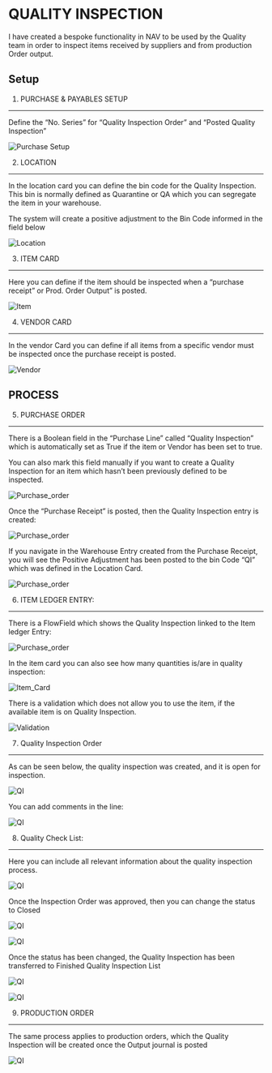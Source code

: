 QUALITY INSPECTION
==================

I have created a bespoke functionality in NAV to be used by the Quality team in order to inspect items received by suppliers and from production Order output.


Setup
-----

1.  PURCHASE & PAYABLES SETUP
-----------------------------

Define the “No. Series” for “Quality Inspection Order” and “Posted
Quality Inspection”

![Purchase Setup](https://github.com/marcusambra/Developments/blob/master/Quality%20Inspection/Images/Purchase_Setup_1.png)

2.  LOCATION
------------

In the location card you can define the bin code for the Quality Inspection. This bin is normally defined as Quarantine or QA which you can segregate the item in your warehouse. 

The system will create a positive adjustment to the Bin Code informed in the field below

![Location](https://github.com/marcusambra/Developments/blob/master/Quality%20Inspection/Images/Location_card_2.png)

3.  ITEM CARD
-------------

Here you can define if the item should be inspected when a “purchase receipt” or Prod. Order Output” is posted.

![Item](https://github.com/marcusambra/Developments/blob/master/Quality%20Inspection/Images/Item_Card_3.png)

4.  VENDOR CARD
---------------

In the vendor Card you can define if all items from a specific vendor must be inspected once the purchase receipt is posted.

![Vendor](https://github.com/marcusambra/Developments/blob/master/Quality%20Inspection/Images/Vendor_Card_4.png)

PROCESS
-----

5.  PURCHASE ORDER
------------------

There is a Boolean field in the “Purchase Line” called “Quality Inspection” which is automatically set as True if the item or Vendor has been set to true.

You can also mark this field manually if you want to create a Quality Inspection for an item which hasn’t been previously defined to be inspected.

![Purchase_order](https://github.com/marcusambra/Developments/blob/master/Quality%20Inspection/Images/purchase_order_5.png)

Once the “Purchase Receipt” is posted, then the Quality Inspection entry is created:

![Purchase_order](https://github.com/marcusambra/Developments/blob/master/Quality%20Inspection/Images/purchase_order_6.png)

If you navigate in the Warehouse Entry created from the Purchase Receipt, you will see the Positive Adjustment has been posted to the bin Code “QI” which was defined in the Location Card.

![Purchase_order](https://github.com/marcusambra/Developments/blob/master/Quality%20Inspection/Images/warehouse_posting_7.png)

6.  ITEM LEDGER ENTRY:
------------------

There is a FlowField which shows the Quality Inspection linked to the Item ledger Entry:

![Purchase_order](https://github.com/marcusambra/Developments/blob/master/Quality%20Inspection/Images/ILE_8.png)

In the item card you can also see how many quantities is/are in quality inspection:

![Item_Card](https://github.com/marcusambra/Developments/blob/master/Quality%20Inspection/Images/Item_9.png)

There is a validation which does not allow you to use the item, if the available item is on Quality Inspection.

![Validation](https://github.com/marcusambra/Developments/blob/master/Quality%20Inspection/Images/Error_10.png)


7.  Quality Inspection Order
-----
As can be seen below, the quality inspection was created, and it is open for inspection.

![QI](https://github.com/marcusambra/Developments/blob/master/Quality%20Inspection/Images/QI_11.png)

You can add comments in the line:

![QI](https://github.com/marcusambra/Developments/blob/master/Quality%20Inspection/Images/QI_12.png)

8.  Quality Check List:
-------------------

Here you can include all relevant information about the quality inspection process.

![QI](https://github.com/marcusambra/Developments/blob/master/Quality%20Inspection/Images/QI_13.png)

Once the Inspection Order was approved, then you can change the status to Closed

![QI](https://github.com/marcusambra/Developments/blob/master/Quality%20Inspection/Images/QI_14.png)

![QI](https://github.com/marcusambra/Developments/blob/master/Quality%20Inspection/Images/QI_15.png)

Once the status has been changed, the Quality Inspection has been transferred to Finished Quality Inspection List

![QI](https://github.com/marcusambra/Developments/blob/master/Quality%20Inspection/Images/QI_16.png)

![QI](https://github.com/marcusambra/Developments/blob/master/Quality%20Inspection/Images/QI_17.png)

9.  PRODUCTION ORDER
----------------

The same process applies to production orders, which the Quality Inspection will be created once the Output journal is posted

![QI](https://github.com/marcusambra/Developments/blob/master/Quality%20Inspection/Images/QI_18.png)


